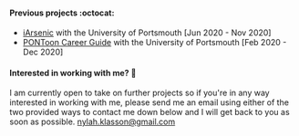 #### Previous projects :octocat:
* [iArsenic](https://github.com/portsoc/iArsenic) with the University of Portsmouth [Jun 2020 - Nov 2020]
* [PONToon Career Guide](https://github.com/pontoonapps/CareerGuide) with the University of Portsmouth [Feb 2020 - Dec 2020]

#### Interested in working with me? 🔭
I am currently open to take on further projects so if you're in any way interested in working with me, please send me an email using either of the two provided ways to contact me down below and I will get back to you as soon as possible.
nylah.klasson@gmail.com

